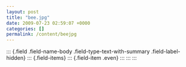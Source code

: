 ```yaml
---
layout: post
title: "bee.jpg"
date: 2009-07-23 02:59:07 +0000
categories: []
permalink: /content/beejpg
---
```

::: {.field .field-name-body .field-type-text-with-summary .field-label-hidden}
::: {.field-items}
::: {.field-item .even}
:::
:::
:::

